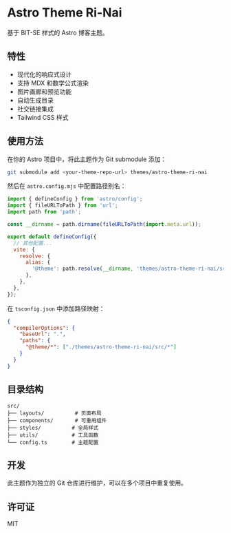 # Astro Theme Ri-Nai

基于 BIT-SE 样式的 Astro 博客主题。

## 特性

- 现代化的响应式设计
- 支持 MDX 和数学公式渲染
- 图片画廊和预览功能
- 自动生成目录
- 社交链接集成
- Tailwind CSS 样式

## 使用方法

在你的 Astro 项目中，将此主题作为 Git submodule 添加：

```bash
git submodule add <your-theme-repo-url> themes/astro-theme-ri-nai
```

然后在 `astro.config.mjs` 中配置路径别名：

```javascript
import { defineConfig } from 'astro/config';
import { fileURLToPath } from 'url';
import path from 'path';

const __dirname = path.dirname(fileURLToPath(import.meta.url));

export default defineConfig({
  // 其他配置...
  vite: {
    resolve: {
      alias: {
        '@theme': path.resolve(__dirname, 'themes/astro-theme-ri-nai/src'),
      },
    },
  },
});
```

在 `tsconfig.json` 中添加路径映射：

```json
{
  "compilerOptions": {
    "baseUrl": ".",
    "paths": {
      "@theme/*": ["./themes/astro-theme-ri-nai/src/*"]
    }
  }
}
```

## 目录结构

```
src/
├── layouts/          # 页面布局
├── components/       # 可重用组件
├── styles/          # 全局样式
├── utils/           # 工具函数
└── config.ts        # 主题配置
```

## 开发

此主题作为独立的 Git 仓库进行维护，可以在多个项目中重复使用。

## 许可证

MIT